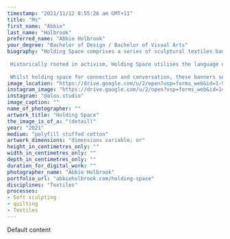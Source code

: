 ```yaml
---
timestamp: "2021/11/12 8:55:26 am GMT+11"
title: "Ms"
first_name: "Abbie"
last_name: "Holbrook"
preferred_name: "Abbie Holbrook"
your_degree: "Bachelor of Design / Bachelor of Visual Arts"
biography: "Holding Space comprises a series of sculptural textiles banners materialising the language of menstrual shame. Menstrual shame exists in a culture of concealment expecting us to be least visible at our most vulnerable. This work gives physical form to silenced words making us feel seen and heard. 
 
 Historically rooted in activism, Holding Space utilises the language of our foremothers in the protest banners of marches past, combining the political mobilisation and community building of quilt making with the soft sculptural possibilities of text as object. Thoughts and emotions have been made visible, validated through the care of embodied labour. While the words invoke shame, the scale and inherent softness of the banners offer comfort, as if they could hold the body with domestic familiarity.
 
 Whilst holding space for connection and conversation, these banners seek to dismantle the language of menstrual shame and call for action: asserting a space for change."
image_location: "https://drive.google.com/u/2/open?usp=forms_web&id=1-SmHI9POR-bOGFTud7ASHNTa36ehYmuB"
instagram_image: "https://drive.google.com/u/2/open?usp=forms_web&id=14qk7TLY0rIUkn1PEcSIQewNP9UqbQVFj"
instagram: "@alou.studio"
image_caption: ""
name_of_photographer: ""
artwork_title: "Holding Space"
the_image_is_of_a: "(detail)"
year: "2021"
medium: "polyfill stuffed cotton"
artwork_dimensions: "dimensions variable; or"
height_in_centimetres_only: ""
width_in_centimetres_only: ""
depth_in_centimetres_only: ""
duration_for_digital_work: ""
photographer_name: "Abbie Holbrook"
portfolio_url: "abbieholbrook.com/holding-space"
disciplines: "Textiles"
processes:
- Soft sculpting
- quilting
- Textiles
---
```


Default content